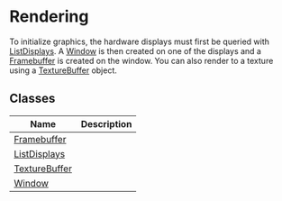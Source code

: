 # Rendering #
To initialize graphics, the hardware displays must first be queried with [ListDisplays](API_ListDisplays.md).
A [Window](API_Window.md) is then created on one of the displays and a [Framebuffer](API_Framebuffer.md) is created on the window.
You can also render to a texture using a [TextureBuffer](API_TextureBuffer.md) object.

## Classes ##
| Name | Description |
| --- | --- |
| [Framebuffer](API_Framebuffer.md) | |
| [ListDisplays](API_ListDisplays.md) | |
| [TextureBuffer](API_TextureBuffer.md) | |
| [Window](API_Window.md) | |
